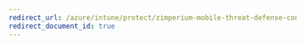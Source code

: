 ```yaml
---
redirect_url: /azure/intune/protect/zimperium-mobile-threat-defense-connector
redirect_document_id: true
---
```

